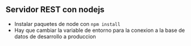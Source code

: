## Servidor REST con nodejs

- Instalar paquetes de node con ```npm install```
- Hay que cambiar la variable de entorno para la conexion a la base de datos de desarrollo a produccion
